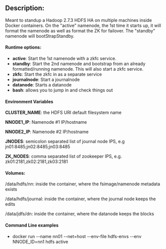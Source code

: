 ## Description:

Meant to standup a Hadoop 2.7.3 HDFS HA on multiple machines inside Docker containers.  On the "active" namenode, the 1st time it starts up, it will format the namenode as well as format the ZK for failover.  The "standby" namenode will bootStrapStandby.  

#### Runtime options:

* __active__:  Start the 1st namenode with a zkfc service.
* __standby__:  Start the 2nd namenode and bootstrap from an already formatted/running namenode. This will also start a zkfc service.
* __zkfc__:  Start the zkfc in as a separate service
* __journalnode__:  Start a journalnode
* __datanode__:  Starts a datanode
* __bash__:  allows you to jump in and check things out


#### Environment Variables

__CLUSTER_NAME__:  the HDFS URI default filesystem name

__NNODE1_IP__: Namenode #1 IP/hostname

__NNODE2_IP__:  Namenode #2 IP/hostname

__JNODES__: semicolon separated list of journal node IPS, e.g jn01:8485;jn02:8485;jn03:8485

__ZK_NODES__:  comma separated list of zookeeper IPS, e.g. zk01:2181,zk02:2181,zk03:2181

#### Volumes:

/data/hdfs/nn:  inside the container, where the fsimage/namenode metadata exists

/data/hdfs/journal:  inside the container, where the journal node keeps the edits

/data/jdfs/dn: inside the container, where the datanode keeps the blocks

#### Command Line examples


* docker run --name nn01 --net=host --env-file hdfs-envs --env NNODE_ID=nn1 hdfs active
